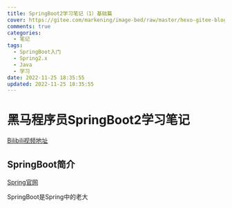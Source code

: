 ```yaml
---
title: SpringBoot2学习笔记（1）基础篇
cover: https://gitee.com/markening/image-bed/raw/master/hexo-gitee-blog/article/_post/notes/springboot2-1/cover.png
comments: true
categories:
  - 笔记
tags:
  - SpringBoot入门
  - Spring2.x
  - Java
  - 学习
date: 2022-11-25 18:35:55
updated: 2022-11-25 18:35:55
---
```


# 黑马程序员SpringBoot2学习笔记

[Bilibili视频地址](https://www.bilibili.com/video/BV15b4y1a7yG)

## SpringBoot简介

[Spring官网](https://spring.io/)

SpringBoot是Spring中的老大











































































































